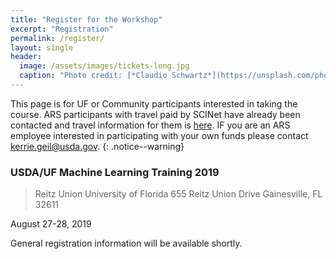 ```yaml
---
title: "Register for the Workshop"
excerpt: "Registration"
permalink: /register/
layout: single
header:
  image: /assets/images/tickets-long.jpg
  caption: "Photo credit: [*Claudio Schwartz*](https://unsplash.com/photos/UX-mCYFC1cAQ)"
---
```


This page is for UF or Community participants interested in taking the
course. ARS participants with travel paid by SCINet have already been contacted
and travel information for them is [here](/travel/). IF you are an ARS
employee interested in participating with your own funds please contact
kerrie.geil@usda.gov.
{: .notice--warning}

### USDA/UF Machine Learning Training 2019
> Reitz Union
> University of Florida
> 655 Reitz Union Drive
> Gainesville, FL 32611  

August 27-28, 2019

General registration information will be available shortly.
